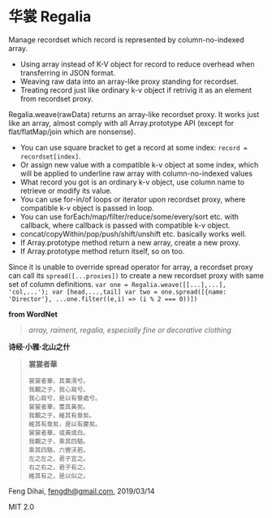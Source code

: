 # 华裳 Regalia

Manage recordset which record is represented by column-no-indexed array.
 
* Using array instead of K-V object for record to reduce overhead when transferring in JSON format.
* Weaving raw data into an array-like proxy standing for recordset.
* Treating record just like ordinary k-v object if retrivig it as an element from recordset proxy.

Regalia.weave(rawData) returns an array-like recordset proxy.
It works just like an array, almost comply with all Array.prototype API (except for flat/flatMap/join which are nonsense).
* You can use square bracket to get a record at some index: `record = recordset[index]`.
* Or assign new value with a compatible k-v object at some index, which will be applied to underline raw array with column-no-indexed values
* What record you got is an ordinary k-v object, use column name to retrieve or modify its value.
* You can use for-in/of loops or iterator upon recordset proxy, where compatible k-v object is passed in loop.
* You can use forEach/map/filter/reduce/some/every/sort etc. with callback, where callback is passed with compatible k-v object.
* concat/copyWithin/pop/push/shift/unshift etc. basically works well.
* If Array.prototype method return a new array, create a new proxy.
* If Array.prototype method return itself, so on too.

Since it is unable to override spread operator for array, a recordset proxy can call its `spread([...proxies])` to create a new 
recordset proxy with same set of column definitions.
`
var one = Regalia.weave([[...],...], 'col,...');
var [head,...,tail]
var two = one.spread([{name: 'Director'}, ...one.filter((e,i) => (i % 2 === 0))])
`

**from WordNet**
> *array, raiment, regalia, especially fine or decorative clothing*


**诗经·小雅·北山之什**
> **裳裳者華**
>
>     裳裳者華，其葉湑兮。
>     我覯之子，我心寫兮。
>     我心寫兮，是以有譽處兮。
>     裳裳者華，蕓其黃矣。
>     我覯之子，維其有章矣。
>     維其有章矣，是以有慶矣。
>     裳裳者華，或黃或白。
>     我覯之子，乘其四駱。
>     乘其四駱，六轡沃若。
>     左之左之，君子宜之。
>     右之右之，君子有之。
>     維其有之，是以似之。

Feng Dihai, fengdh@gmail.com, 2019/03/14

MIT 2.0
